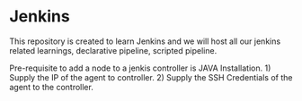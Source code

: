 # Jenkins


This repository is created to learn Jenkins and we will host all our jenkins related learnings, declarative pipeline, scripted pipeline.

Pre-requisite to add a node to a jenkis controller is JAVA Installation.
    1) Supply the IP of the agent to controller.
    2) Supply the SSH Credentials of the agent to the controller.